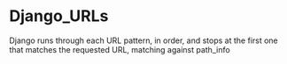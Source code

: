 # Django_URLs

Django runs through each URL pattern, in order, and stops at the first one that matches the requested URL, matching against path_info
